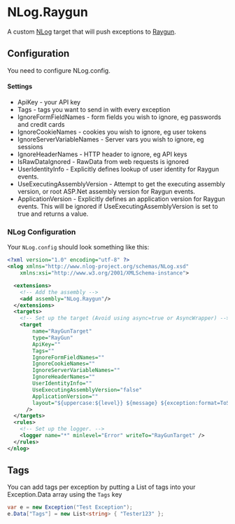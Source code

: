 NLog.Raygun
===========

A custom [NLog] target that will push exceptions to [Raygun].

[NLog]: http://nlog-project.org/
[Raygun]: http://raygun.io/

## Configuration

You need to configure NLog.config.

#### Settings

* ApiKey - your API key
* Tags - tags you want to send in with every exception
* IgnoreFormFieldNames - form fields you wish to ignore, eg passwords and credit cards
* IgnoreCookieNames - cookies you wish to ignore, eg user tokens
* IgnoreServerVariableNames - Server vars you wish to ignore, eg sessions
* IgnoreHeaderNames - HTTP header to ignore, eg API keys
* IsRawDataIgnored - RawData from web requests is ignored
* UserIdentityInfo - Explicitly defines lookup of user identity for Raygun events.
* UseExecutingAssemblyVersion - Attempt to get the executing assembly version, or root ASP.Net assembly version for Raygun events.
* ApplicationVersion - Explicitly defines an application version for Raygun events. This will be ignored if UseExecutingAssemblyVersion is set to true and returns a value.
    
### NLog Configuration

Your `NLog.config` should look something like this:

```xml
<?xml version="1.0" encoding="utf-8" ?>
<nlog xmlns="http://www.nlog-project.org/schemas/NLog.xsd"
    xmlns:xsi="http://www.w3.org/2001/XMLSchema-instance">

  <extensions>
    <!-- Add the assembly -->
    <add assembly="NLog.Raygun"/>
  </extensions>
  <targets>
    <!-- Set up the target (Avoid using async=true or AsyncWrapper) -->
	<target 
		name="RayGunTarget" 
		type="RayGun" 
		ApiKey="" 
		Tags="" 
		IgnoreFormFieldNames="" 
		IgnoreCookieNames="" 
		IgnoreServerVariableNames="" 
		IgnoreHeaderNames="" 
		UserIdentityInfo="" 
		UseExecutingAssemblyVersion="false" 
		ApplicationVersion="" 
		layout="${uppercase:${level}} ${message} ${exception:format=ToString,StackTrace}${newline}"
      />
  </targets>
  <rules>
    <!-- Set up the logger. -->
    <logger name="*" minlevel="Error" writeTo="RayGunTarget" />
  </rules>
</nlog>
```

## Tags

You can add tags per exception by putting a List<string> of tags into your Exception.Data array using the `Tags` key

```csharp
var e = new Exception("Test Exception");
e.Data["Tags"] = new List<string> { "Tester123" }; 
```
